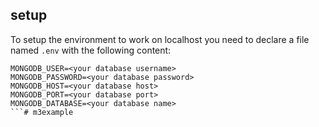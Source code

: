 ## setup 

To setup the environment to work on localhost you need to declare a file named `.env` with the following content: 

```
MONGODB_USER=<your database username>
MONGODB_PASSWORD=<your database password>
MONGODB_HOST=<your database host>
MONGODB_PORT=<your database port>
MONGODB_DATABASE=<your database name>
```# m3example
